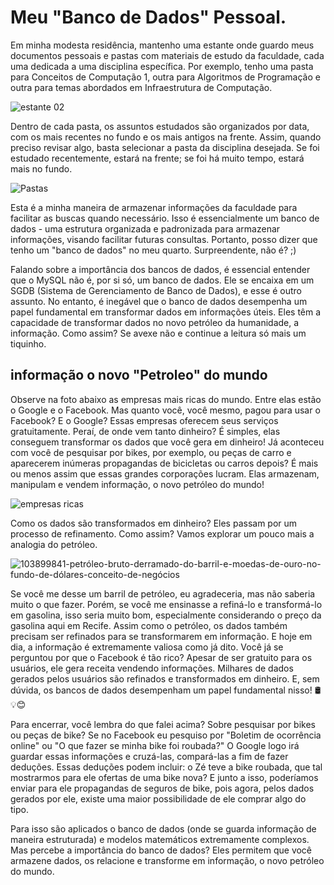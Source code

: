 # Meu "Banco de Dados" Pessoal. 

   Em minha modesta residência, mantenho uma estante onde guardo meus documentos pessoais e pastas com materiais de estudo da faculdade, cada uma dedicada a uma disciplina específica. Por exemplo, tenho uma pasta para Conceitos de Computação 1, outra para Algoritmos de Programação e outra para temas abordados em Infraestrutura de Computação.

 ![estante 02](https://github.com/cleibsonsilva94/DiaryOfAnApprentice01/assets/156372072/5286aff5-0aef-42ac-b146-edfc81ad14fb)
   
  Dentro de cada pasta, os assuntos estudados são organizados por data, com os mais recentes no fundo e os mais antigos na frente. Assim, quando preciso revisar algo, basta selecionar a pasta da disciplina desejada. Se foi estudado recentemente, estará na frente; se foi há muito tempo, estará mais no fundo.

![Pastas](https://github.com/cleibsonsilva94/DiaryOfAnApprentice01/assets/156372072/7e167399-4c16-47e0-bc54-617af9b350a3)

  Esta é a minha maneira de armazenar informações da faculdade para facilitar as buscas quando necessário. Isso é essencialmente um banco de dados - uma estrutura organizada e padronizada para armazenar informações, visando facilitar futuras consultas. Portanto, posso dizer que tenho um "banco de dados" no meu quarto. Surpreendente, não é? ;)

  Falando sobre a importância dos bancos de dados, é essencial entender que o MySQL não é, por si só, um banco de dados. Ele se encaixa em um SGDB (Sistema de Gerenciamento de Banco de Dados), e esse é outro assunto. No entanto, é inegável que o banco de dados desempenha um papel fundamental em transformar dados em informações úteis. Eles têm a capacidade de transformar dados no novo petróleo da humanidade, a informação. Como assim? Se avexe não e continue a leitura só mais um tiquinho.

## informação o **novo "Petroleo"** do mundo

   Observe na foto abaixo as empresas mais ricas do mundo. Entre elas estão o Google e o Facebook. Mas quanto você, você mesmo, pagou para usar o Facebook? E o Google? Essas empresas oferecem seus serviços gratuitamente. Peraí, de onde vem tanto dinheiro? É simples, elas conseguem transformar os dados que você gera em dinheiro! Já aconteceu com você de pesquisar por bikes, por exemplo, ou peças de carro e aparecerem inúmeras propagandas de bicicletas ou carros depois? É mais ou menos assim que essas grandes corporações lucram. Elas armazenam, manipulam e vendem informação, o novo petróleo do mundo!

![empresas ricas](https://github.com/cleibsonsilva94/DiaryOfAnApprentice01/assets/156372072/ce006ecc-3a20-4892-9454-83d588d28511)

   Como os dados são transformados em dinheiro? Eles passam por um processo de refinamento. Como assim? Vamos explorar um pouco mais a analogia do petróleo.

![103899841-petróleo-bruto-derramado-do-barril-e-moedas-de-ouro-no-fundo-de-dólares-conceito-de-negócios](https://github.com/cleibsonsilva94/DiaryOfAnApprentice01/assets/156372072/7fd93851-c205-4309-b937-6121117702c3)       

   Se você me desse um barril de petróleo, eu agradeceria, mas não saberia muito o que fazer. Porém, se você me ensinasse a refiná-lo e transformá-lo em gasolina, isso seria muito bom, especialmente considerando o preço da gasolina aqui em Recife. Assim como o petróleo, os dados também precisam ser refinados para se transformarem em informação. E hoje em dia, a informação é extremamente valiosa como já dito. Você já se perguntou por que o Facebook é tão rico? Apesar de ser gratuito para os usuários, ele gera receita vendendo informações. Milhares de dados gerados pelos usuários são refinados e transformados em dinheiro. E, sem dúvida, os bancos de dados desempenham um papel fundamental nisso! 🛢️💡😊

Para encerrar, você lembra do que falei acima? Sobre pesquisar por bikes ou peças de bike? Se no Facebook eu pesquiso por "Boletim de ocorrência online" ou "O que fazer se minha bike foi roubada?" O Google logo irá guardar essas informações e cruzá-las, compará-las a fim de fazer deduções. Essas deduções podem incluir: o Zé teve a bike roubada, que tal mostrarmos para ele ofertas de uma bike nova? E junto a isso, poderíamos enviar para ele propagandas de seguros de bike, pois agora, pelos dados gerados por ele, existe uma maior possibilidade de ele comprar algo do tipo.

Para isso são aplicados o banco de dados (onde se guarda informação de maneira estruturada) e modelos matemáticos extremamente complexos. Mas percebe a importância do banco de dados? Eles permitem que você armazene dados, os relacione e transforme em informação, o novo petróleo do mundo.
